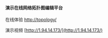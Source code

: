 #### 演示在线网络拓扑图编辑平台
在线体验 [http://topology/](http://1.94.14.173/)

演示视频 [http://1.94.14.173/](http://1.94.14.173/)
